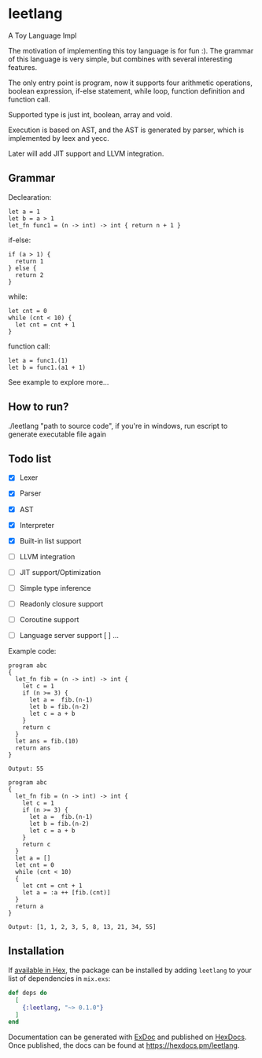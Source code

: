 # leetlang

A Toy Language Impl

The motivation of implementing this toy language is for fun :).
The grammar of this language is very simple, but combines with several interesting features.

The only entry point is program, now it supports four arithmetic operations, boolean expression, if-else statement, while loop, function definition and function call.

Supported type is just int, boolean, array and void.

Execution is based on AST, and the AST is generated by parser, which is implemented by leex and yecc.

Later will add JIT support and LLVM integration.

## Grammar

Declearation:
```
let a = 1
let b = a > 1
let_fn func1 = (n -> int) -> int { return n + 1 }
```

if-else:
```
if (a > 1) {
  return 1
} else {
  return 2
}
```

while:
```
let cnt = 0
while (cnt < 10) {
  let cnt = cnt + 1
}
```

function call:
```
let a = func1.(1)
let b = func1.(a1 + 1)
```
See example to explore more...

## How to run?
./leetlang "path to source code", if you're in windows, run escript to generate executable file again

## Todo list
- [x] Lexer
- [x] Parser
- [x] AST
- [x] Interpreter
- [x] Built-in list support
- [ ] LLVM integration
- [ ] JIT support/Optimization
- [ ] Simple type inference
- [ ] Readonly closure support
- [ ] Coroutine support
- [ ] Language server support
[ ] ...



Example code:

```leetlang
program abc
{
  let_fn fib = (n -> int) -> int {
    let c = 1
    if (n >= 3) {
      let a =  fib.(n-1)
      let b = fib.(n-2)
      let c = a + b
    }
    return c
  }
  let ans = fib.(10)
  return ans
}
```

```
Output: 55
```


```leetlang
program abc
{
  let_fn fib = (n -> int) -> int {
    let c = 1
    if (n >= 3) {
      let a =  fib.(n-1)
      let b = fib.(n-2)
      let c = a + b
    }
    return c
  }
  let a = []
  let cnt = 0
  while (cnt < 10)
  {
    let cnt = cnt + 1
    let a = :a ++ [fib.(cnt)]
  }
  return a
}
```
```
Output: [1, 1, 2, 3, 5, 8, 13, 21, 34, 55]
```

## Installation

If [available in Hex](https://hex.pm/docs/publish), the package can be installed
by adding `leetlang` to your list of dependencies in `mix.exs`:

```elixir
def deps do
  [
    {:leetlang, "~> 0.1.0"}
  ]
end
```

Documentation can be generated with [ExDoc](https://github.com/elixir-lang/ex_doc)
and published on [HexDocs](https://hexdocs.pm). Once published, the docs can
be found at <https://hexdocs.pm/leetlang>.
